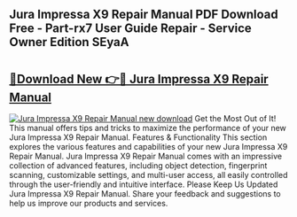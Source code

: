 ## Jura Impressa X9 Repair Manual PDF Download Free - Part-rx7 User Guide Repair - Service Owner Edition SEyaA

# <h2><a href="http://bc66306.oget.top/?id=Jura+Impressa+X9+Repair+Manual">🔗Download New 👉🔴 Jura Impressa X9 Repair Manual</a></h2>

[![Jura Impressa X9 Repair Manual new download](https://i.imgur.com/5g1atiW.png)](http://bc66306.oget.top/?id=Jura+Impressa+X9+Repair+Manual)
Get the Most Out of It! This manual offers tips and tricks to maximize the performance of your new Jura Impressa X9 Repair Manual. Features & Functionality This section explores the various features and capabilities of your new Jura Impressa X9 Repair Manual. Jura Impressa X9 Repair Manual comes with an impressive collection of advanced features, including object detection, fingerprint scanning, customizable settings, and multi-user access, all easily controlled through the user-friendly and intuitive interface. Please Keep Us Updated Jura Impressa X9 Repair Manual. Share your feedback and suggestions to help us improve our products and services.

